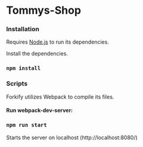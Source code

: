 

# Tommys-Shop

### Installation

Requires [Node.js](https://nodejs.org/) to run its dependencies.

Install the dependencies.

### `npm install`



### Scripts

Forkify utilizes Webpack to compile its files.

#### Run webpack-dev-server:

### `npm run start`

Starts the server on localhost (http://localhost:8080/)





